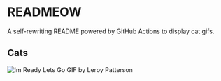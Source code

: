 # READMEOW

A self-rewriting README powered by GitHub Actions to display cat gifs.

## Cats

![Im Ready Lets Go GIF by Leroy Patterson](https://media4.giphy.com/media/CjmvTCZf2U3p09Cn0h/200.gif?cid=9acd02daciopai7lbyyqaf9p7xtd6n2koxllvbqxgko50ybp&ep=v1_gifs_search&rid=200.gif&ct=g)
